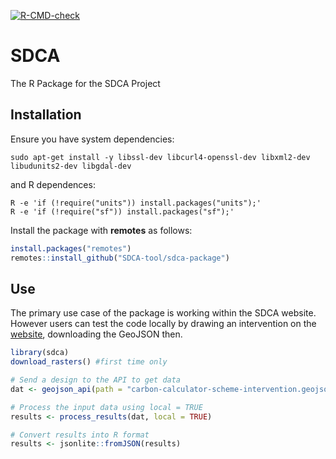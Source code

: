 
<!-- README.md is generated from README.Rmd. Please edit that file -->
<!-- badges: start -->

[![R-CMD-check](https://github.com/SDCA-tool/sdca-package/workflows/R-CMD-check/badge.svg)](https://github.com/SDCA-tool/sdca-package/actions)
<!-- badges: end -->

# SDCA

The R Package for the SDCA Project

## Installation

Ensure you have system dependencies:

`sudo apt-get install -y libssl-dev libcurl4-openssl-dev libxml2-dev libudunits2-dev libgdal-dev`

and R dependences:

    R -e 'if (!require("units")) install.packages("units");'
    R -e 'if (!require("sf")) install.packages("sf");'

Install the package with **remotes** as follows:

``` r
install.packages("remotes")
remotes::install_github("SDCA-tool/sdca-package")
```

## Use

The primary use case of the package is working within the SDCA website.
However users can test the code locally by drawing an intervention on
the [website](dev.carbon.place), downloading the GeoJSON then.

``` r
library(sdca)
download_rasters() #first time only

# Send a design to the API to get data
dat <- geojson_api(path = "carbon-calculator-scheme-intervention.geojson")

# Process the input data using local = TRUE
results <- process_results(dat, local = TRUE)

# Convert results into R format
results <- jsonlite::fromJSON(results)
```

